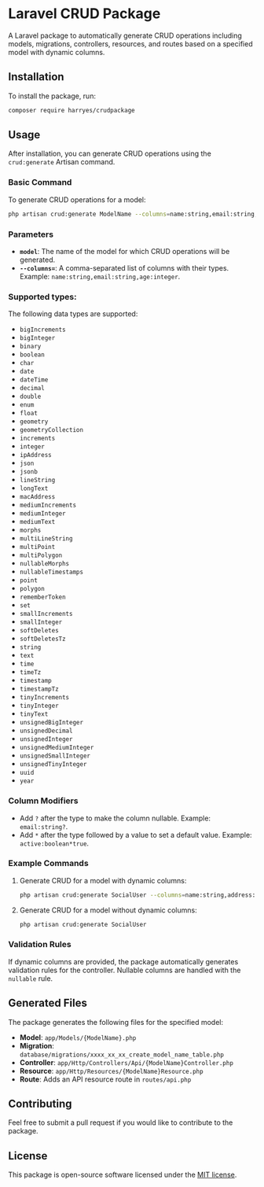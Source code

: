 # Laravel CRUD Package

A Laravel package to automatically generate CRUD operations including models, migrations, controllers, resources, and routes based on a specified model with dynamic columns.

## Installation

To install the package, run:

```bash
composer require harryes/crudpackage
```

## Usage

After installation, you can generate CRUD operations using the `crud:generate` Artisan command.

### Basic Command

To generate CRUD operations for a model:

```bash
php artisan crud:generate ModelName --columns=name:string,email:string,age:integer
```

### Parameters

- **`model`**: The name of the model for which CRUD operations will be generated.
- **`--columns=`**: A comma-separated list of columns with their types. Example: `name:string,email:string,age:integer`.

### Supported types:

The following data types are supported:

 - `bigIncrements`
 - `bigInteger`
 - `binary`
 - `boolean`
 - `char`
 - `date`
 - `dateTime`
 - `decimal`
 - `double`
 - `enum`
 - `float`
 - `geometry`
 - `geometryCollection`
 - `increments`
 - `integer`
 - `ipAddress`
 - `json`
 - `jsonb`
 - `lineString`
 - `longText`
 - `macAddress`
 - `mediumIncrements`
 - `mediumInteger`
 - `mediumText`
 - `morphs`
 - `multiLineString`
 - `multiPoint`
 - `multiPolygon`
 - `nullableMorphs`
 - `nullableTimestamps`
 - `point`
 - `polygon`
 - `rememberToken`
 - `set`
 - `smallIncrements`
 - `smallInteger`
 - `softDeletes`
 - `softDeletesTz`
 - `string`
 - `text`
 - `time`
 - `timeTz`
 - `timestamp`
 - `timestampTz`
 - `tinyIncrements`
 - `tinyInteger`
 - `tinyText`
 - `unsignedBigInteger`
 - `unsignedDecimal`
 - `unsignedInteger`
 - `unsignedMediumInteger`
 - `unsignedSmallInteger`
 - `unsignedTinyInteger`
 - `uuid`
 - `year`

### Column Modifiers
 - Add `?` after the type to make the column nullable. Example: `email:string?`.
 - Add `*` after the type followed by a value to set a default value. Example: `active:boolean*true`.

### Example Commands

1. Generate CRUD for a model with dynamic columns:
   ```bash
   php artisan crud:generate SocialUser --columns=name:string,address:string?,phone:string,email:string
   ```

2. Generate CRUD for a model without dynamic columns:
   ```bash
   php artisan crud:generate SocialUser
   ```

### Validation Rules

If dynamic columns are provided, the package automatically generates validation rules for the controller. Nullable columns are handled with the `nullable` rule.

## Generated Files

The package generates the following files for the specified model:

- **Model**: `app/Models/{ModelName}.php`
- **Migration**: `database/migrations/xxxx_xx_xx_create_model_name_table.php`
- **Controller**: `app/Http/Controllers/Api/{ModelName}Controller.php`
- **Resource**: `app/Http/Resources/{ModelName}Resource.php`
- **Route**: Adds an API resource route in `routes/api.php`

## Contributing

Feel free to submit a pull request if you would like to contribute to the package.

## License

This package is open-source software licensed under the [MIT license](https://opensource.org/licenses/MIT).
